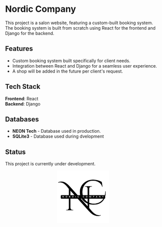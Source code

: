 # Nordic Company 
 This project is a salon website, featuring a custom-built booking system. The booking system is built from scratch using React for the frontend and Django for the backend.

## Features
- Custom booking system built specifically for client needs.
- Integration between React and Django for a seamless user experience.
- A shop will be added in the future per client's request.

## Tech Stack
**Frontend**: React <br>
**Backend**: Django

## Databases
- **NEON Tech** - Database used in production.
- **SQLite3** - Database used during dvelopment


## Status
This project is currently under development.

<div align="center">
  <img src="frontend/src/assets/images/nc-logo-black.png" alt="Nordic Company" width="170">
</div>

